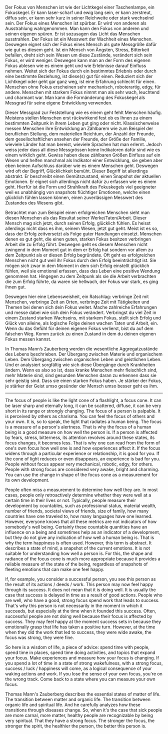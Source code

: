 Der Fokus von Menschen ist wie der Lichtkegel einer Taschenlampe, ein Fokuskegel. Er kann laser-scharf und ewig lang sein, er kann zerstreut, diffus sein, er kann sehr kurz in seiner Reichweite oder stark wechselnd sein. Der Fokus eines Menschen ist spürbar. Er wird von anderen als Ausstrahlung wahrgenommen. Man kann den Fokus von anderen und seinen eigenen spüren. Er ist sozusagen das Licht das Menschen ausstrahlen. Der Fokus ist ein Messwert der Wachheit eines Menschen. Deswegen eignet sich der Fokus eines Mensch als gute Messgröße dafür wie gut es diesem geht. Ist ein Mensch von Ängsten, Stress, Bitterkeit befallen, dreht sich sein Wesen um diese Zustände, verändert sich sein Fokus, er wird weniger. Deswegen kann man an der Form des eigenen Fokus ablesen wie es einem geht und wie Erlebnisse darauf Einfluss nehmen. Weitet sich der Fokus durch ein bestimmtes Erlebnis oder durch eine bestimmte Beziehung, ist diese(s) gut für einen. Reduziert sich der Lichtkegel oder geht gar ganz weg, ist eine Erfahrung schlecht für einen. Menschen ohne Fokus erscheinen sehr mechanisch, roboterartig, edgy, für andere. Menschen mit starkem Fokus nimmt man als sehr wach, leuchtend und charmant war. Man kann die Formänderung des Fokuskegel als Messgrad für seine eigene Entwicklung verwenden.

Dieser Messgrad zur Feststellung wie es einem geht fehlt Menschen häufig. Meistens stellen Menschen erst rückwirkend fest ob es Ihnen zu einem bestimmten Zeitpunk in ihrem Leben gut ging oder nicht. Klassischerweise messen Menschen ihre Entwicklung an Zählbarem wie zum Beispiel der beruflichen Stellung, dem materiellen Reichtum, der Anzahl der Freunde, dem gesellschaftlichen ansehen der Freunde, der Größe der Familie, wieviele Länder hat man bereist, wieviele Sprachen hat man erlernt. Jedoch weiss jeder dass all diese Messgrössen keine Indikatoren dafür sind wie es einem wirklich geht. Gewiss haben diese zählbaren Größen Einfluss auf ein Wesen und helfen manchmal als Indikator einer Entwicklung, sie geben aber eben keinen Aufschluss darüber wie es einem Menschen geht. Deswegen wird oft der Begriff, Glücklichkeit bemüht. Dieser Begriff ist allerdings abstrakt. Er beschreibt einen Gemütszustand, einen Snapshot der aktuellen Emotionen. Er eignet sich allerdings nicht dafür zu erfassen wie es einem geht. Hierfür ist die Form und Strahlkraft des Fokuskegels viel geeigneter weil es unabhängig von snapshots flüchtiger Emotionen, welche einen glücklich fühlen lassen können, einen zuverlässigen Messwert des Zustandes des Wesens gibt.

Betrachtet man zum Beispiel einen erfolgreichen Menschen sieht man diesen Menschen als das Resultat seiner Werke/Taten/Arbeit. Dieser Mensch mag sich jetzt, durch seinen Erfolg, glücklich fühlen. Es heisst allerdings nicht dass es ihm, seinem Wesen, jetzt gut geht. Meist ist es so, dass der Erfolg zeitversetzt als Folge guter Handlungen einsetzt. Menschen denen es gut geht, die einen guten, starken Fokus besitzen verbringen Arbeit die zu Erfolg führt. Deswegen geht es diesem Menschen nicht zwingend in dem Moment gut in dem er Erfolg hat sondern vor allem zu dem Zeitpunkt als er diesen Erfolg begründete. Oft geht es erfolgreichen Menschen nicht gut weil ihr Fokus durch den Erfolg beeinträchtigt ist. Sie mögen sich zwar in dem Moment in dem sich Erfolg einstellt glücklich fühlen, weil sie emotional erfassen, dass das Leben eine positive Wendung genommen hat. Hingegen zu dem Zeitpunk als sie die Arbeit verbrachten die zum Erfolg führte, da waren sie hellwach, der Fokus war stark, es ging ihnen gut.

Deswegen hier eine Lebensweisheit, ein Ratschlag: verbringe Zeit mit Menschen, verbringe Zeit an Orten, verbringe Zeit mit Tätigkeiten und Themen bei denen sich dein Fokus weitet. Mache zahlreiche Erfahrungen und messe dabei wie sich dein Fokus verändert. Verbringst du viel Zeit in einem Zustand starken Wachseins, mit starkem Fokus, stellt sich Erfolg und Glück von alleine, als logische Folge deinen wachen Taten und Arbeit, ein. Wenn du das Gefühl für deinen eigenen Fokus verlierst, bist du auf dem falschen Weg. Komm zurück zu einen Zustand in dem du deinen eigenen Fokus messen kannst.

In Thomas Mann’s Zauberberg werden die wesentliche Aggregatzustände des Lebens beschrieben. Der Übergang zwischen Materie und organischem Leben. Dem Übergang zwischen organischen Leben und geistlichen Leben. Und er analysiert sorgfältig wie sich diese Übergänge durch Krankheiten ändern. Wenn es also so ist, dass kranke Menschen mehr fleischlich sind, mehr Materie sind, sind gesunden Menschen daran zu erkennen dass sie sehr geistig sind. Dass sie einen starken Fokus haben. Je stärker der Fokus, je stärker der Geist umso gesünder der Mensch umso besser geht es ihm.

-------------------

The focus of people is like the light cone of a flashlight, a focus cone. It can be laser sharp and eternally long, it can be scattered, diffuse, it can be very short in its range or strongly changing. The focus of a person is palpable. It is perceived by others as charisma. You can feel the focus of others and your own. It is, so to speak, the light that radiates a human being. The focus is a measure of a person's alertness. That is why the focus of a human being is a good measure on how well the person is. If a person is affected by fears, stress, bitterness, its attention revolves around these states, its focus changes, it becomes less. That is why one can read from the form of one's own focus how well one is and how experiences affect it. If the focus widens through a particular experience or relationship, it is good for you. If the cone of light reduces or even disappears, an experience is bad for you. People without focus appear very mechanical, robotic, edgy, for others. People with strong focus are considered very awake, bright and charming. You can use the change in shape of the focus cone as a measurement for its own development.

People often miss a measurement to determine how well they are. In most cases, people only retroactively determine whether they were well at a certain time in their lives or not. Typically, people measure their development by countables, such as professional status, material wealth, number of friends, societal views of friends, size of family, how many countries have one traveled to, how many languages have one learned. However, everyone knows that all these metrics are not indicators of how somebody's well being. Certainly these countable quantities have an influence on a being and sometimes help as an indicator of a development, but they do not give any indication of how well a human being is. That is why the term happiness is often used. However, this term is abstract. It describes a state of mind, a snapshot of the current emotions. It is not suitable for understanding how well a person is. For this, the shape and radiance of the focus cone is much more appropriate because it provides a reliable measure of the state of the being, regardless of snapshots of fleeting emotions that can make one feel happy.

If, for example, you consider a successful person, you see this person as the result of its actions / deeds / work. This person may now feel happy through its success. It does not mean that it is doing well. It is usually the case that success is delayed in time as a result of good actions. People who are well, who have a good, strong focus spend work that leads to success. That's why this person is not necessarily in the moment in which it succeeds, but especially at the time when it founded this success. Often, successful people are not doing well because their focus is affected by success. They may feel happy at the moment success sets in because they emotionally grasp that life has taken a positive turn. However, at the time when they did the work that led to success, they were wide awake, the focus was strong, they were fine.

So here is a wisdom of life, a piece of advice: spend time with people, spend time in places, spend time doing activities, and topics that expand your focus. Make experiences and measure how your focus is changing. If you spend a lot of time in a state of strong wakefulness, with a strong focus, success / luck / happiness will come, as a logical consequence of your waking actions and work. If you lose the sense of your own focus, you're on the wrong track. Come back to a state where you can measure your own focus.

Thomas Mann's Zauberberg describes the essential states of matter of life. The transition between matter and organic life. The transition between organic life and spiritual life. And he carefully analyzes how these transitions through diseases change. So, when it's the case that sick people are more carnal, more matter, healthy people are recognizable by being very spiritual. That they have a strong focus. The stronger the focus, the stronger the spirit, the healthier the person, the better this person is.
